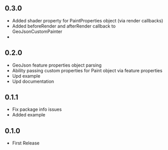 ## 0.3.0

- Added shader property for PaintProperties object (via render callbacks)
- Added beforeRender and afterRender callback to GeoJsonCustomPainter
- 

## 0.2.0

- GeoJson feature properties object parsing
- Ability passing custom properties for Paint object via feature properties
- Upd example
- Upd documentation

## 0.1.1

- Fix package info issues
- Added example

## 0.1.0

- First Release
